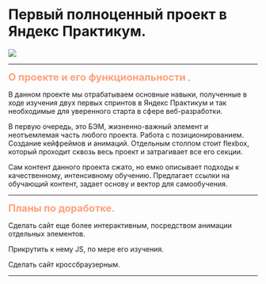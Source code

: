 # **Первый полноценный проект в Яндекс Практикум.**
![](https://github.com/AVEINDOMINUSNOX/how-to-learn/blob/5dbb0b525553b4af1992d71a2468a39297e8b585/gif%20for%20readme.gif)
***
<span style="color:LightSalmon;font-weight:700;font-size:20px">
    О проекте и его функциональности
</span>.

  В данном проекте мы отрабатываем основные навыки, полученные в ходе изучения двух первых спринтов в Яндекс Практикум и так необходимые для уверенного старта в сфере веб-разработки.

  В первую очередь, это БЭМ, жизненно-важный элемент и неотъемлемая часть любого проекта. Работа с позиционированием. Создание кейфреймов и анимаций. Отдельным столпом стоит flexbox, который проходит сквозь весь проект и затрагивает все его секции.

  Сам контент данного проекта сжато, но емко описывает подходы к качественному, интенсивному обучению. Предлагает ссылки на обучающий контент, задает основу и вектор для самообучения.
***
<span style="color:LightSalmon;font-weight:700;font-size:20px">
  Планы по доработке.
</span>

Сделать сайт еще более интерактивным, посредством анимации отдельных элементов.

Прикрутить к нему JS, по мере его изучения.

Сделать сайт кроссбраузерным.
***
